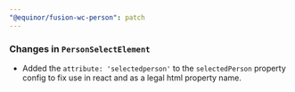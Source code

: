 ```yaml
---
"@equinor/fusion-wc-person": patch
---
```


### Changes in `PersonSelectElement`

- Added the `attribute: 'selectedperson'` to the `selectedPerson` property config to fix use in react and as a legal html property name.
